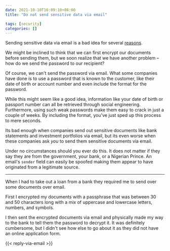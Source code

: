 ```yaml
---
date: 2021-10-10T16:09:10+08:00
title: "Do not send sensitive data via email"

tags: [security]
categories: []
---
```


Sending sensitive data via email is a bad idea for several [reasons](https://www.linkedin.com/pulse/why-its-ok-send-sensitive-information-over-email-christina-harbridge).

We might be inclined to think that we can first encrypt our documents before sending them, but we soon realize that we have another problem – how do we send the password to our recipient?

Of course, we can't send the password via email. What some companies have done is to use a password that is known to the customer, like their date of birth or account number and even include the format for the password.

While this might seem like a good idea, information like your date of birth or passport number can all be retrieved through social engineering. Furthermore, using such weak passwords make them easy to crack in just a couple of weeks. By including the format, you've just sped up this process to mere seconds.

Its bad enough when companies send out sensitive documents like bank statements and investment portfolios via email, but its even worse when these companies ask _you_ to send them sensitive documents via email.

Under no circumstances should you ever do this. It does not matter if they say they are from the government, your bank, or a Nigerian Prince. An email's `sender` field can easily be spoofed making them appear to have originated from a legitimate source.

---

When I had to take out a loan from a bank they required me to send over some documents over email.

First I encrypted my documents with a passphrase that was between 30 and 50 characters long with a mix of uppercase and lowercase letters, numbers, and symbols.

I then sent the encrypted documents via email and physically made my way to the bank to tell them the password to decrypt it. It was definitely cumbersome, but I didn't see how else to go about it as they did not have an online application form.

{{< reply-via-email >}}

